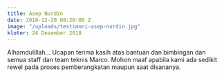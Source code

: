 ```yaml
---
title: Asep Nurdin
date: 2018-12-20 08:20:00 Z
image: "/uploads/testimoni-asep-nurdin.jpg"
kloter: 24 Desember 2018
---
```


Alhamdulillah... Ucapan terima kasih atas bantuan dan bimbingan dan semua staff dan team teknis Marco. Mohon maaf apabila kami ada sedikit rewel pada proses pemberangkatan maupun saat disananya. 